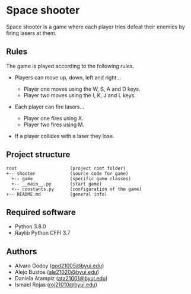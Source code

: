 # Space shooter
Space shooter is a game where each player tries defeat their enemies by firing lasers at them.

## Rules
The game is played according to the following rules.

- Players can move up, down, left and right...
    - Player one moves using the W, S, A and D keys.
    - Player two moves using the I, K, J and L keys.

- Each player can fire lasers...
    - Player one fires using X.
    - Player two fires using M.

- If a player collides with a laser they lose.

## Project structure
```
root                    (project root folder)
+-- shooter             (source code for game)
  +-- game              (specific game classes)
  +-- __main__.py       (start game)
  +-- constants.py      (configuration of the game)
+-- README.md           (general info)
```

## Required software
* Python 3.8.0
* Raylib Python CFFI 3.7

## Authors
- Alvaro Godoy (god21005@byui.edu)
- Alejo Bustos (ale21020@byui.edu)
- Daniela Atampiz (ata21001@byui.edu)
- Ismael Rojas (roj21010@byui.edu)
